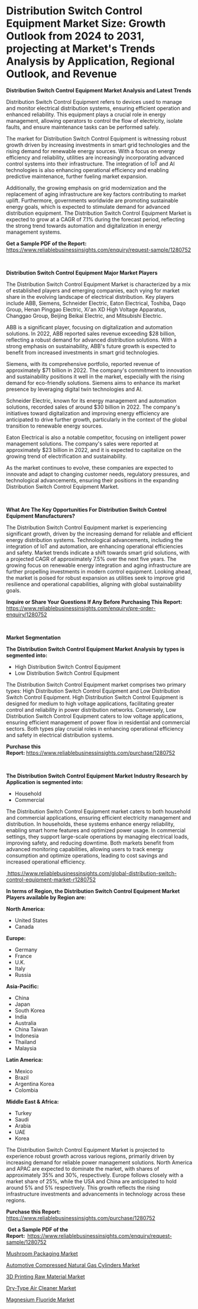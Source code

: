 <p><h1>Distribution Switch Control Equipment Market Size: Growth Outlook from 2024 to 2031, projecting at Market's Trends Analysis by Application, Regional Outlook, and Revenue</h1></p><p><strong>Distribution Switch Control Equipment Market Analysis and Latest Trends</strong></p>
<p><p>Distribution Switch Control Equipment refers to devices used to manage and monitor electrical distribution systems, ensuring efficient operation and enhanced reliability. This equipment plays a crucial role in energy management, allowing operators to control the flow of electricity, isolate faults, and ensure maintenance tasks can be performed safely. </p><p>The market for Distribution Switch Control Equipment is witnessing robust growth driven by increasing investments in smart grid technologies and the rising demand for renewable energy sources. With a focus on energy efficiency and reliability, utilities are increasingly incorporating advanced control systems into their infrastructure. The integration of IoT and AI technologies is also enhancing operational efficiency and enabling predictive maintenance, further fueling market expansion.</p><p>Additionally, the growing emphasis on grid modernization and the replacement of aging infrastructure are key factors contributing to market uplift. Furthermore, governments worldwide are promoting sustainable energy goals, which is expected to stimulate demand for advanced distribution equipment. The Distribution Switch Control Equipment Market is expected to grow at a CAGR of 7.1% during the forecast period, reflecting the strong trend towards automation and digitalization in energy management systems.</p></p>
<p><strong>Get a Sample PDF of the Report:&nbsp;</strong> <a href="https://www.reliablebusinessinsights.com/enquiry/request-sample/1280752?utm_campaign=117&utm_medium=2&utm_source=Github&utm_content=ia&utm_term=10122024&utm_id=distribution-switch-control-equipment">https://www.reliablebusinessinsights.com/enquiry/request-sample/1280752</a></p>
<p>&nbsp;</p>
<p><strong>Distribution Switch Control Equipment Major Market Players</strong></p>
<p><p>The Distribution Switch Control Equipment Market is characterized by a mix of established players and emerging companies, each vying for market share in the evolving landscape of electrical distribution. Key players include ABB, Siemens, Schneider Electric, Eaton Electrical, Toshiba, Daqo Group, Henan Pinggao Electric, Xi'an XD High Voltage Apparatus, Changgao Group, Beijing Beikai Electric, and Mitsubishi Electric.</p><p>ABB is a significant player, focusing on digitalization and automation solutions. In 2022, ABB reported sales revenue exceeding $28 billion, reflecting a robust demand for advanced distribution solutions. With a strong emphasis on sustainability, ABB's future growth is expected to benefit from increased investments in smart grid technologies.</p><p>Siemens, with its comprehensive portfolio, reported revenue of approximately $71 billion in 2022. The company's commitment to innovation and sustainability positions it well in the market, especially with the rising demand for eco-friendly solutions. Siemens aims to enhance its market presence by leveraging digital twin technologies and AI.</p><p>Schneider Electric, known for its energy management and automation solutions, recorded sales of around $30 billion in 2022. The company's initiatives toward digitalization and improving energy efficiency are anticipated to drive further growth, particularly in the context of the global transition to renewable energy sources.</p><p>Eaton Electrical is also a notable competitor, focusing on intelligent power management solutions. The company's sales were reported at approximately $23 billion in 2022, and it is expected to capitalize on the growing trend of electrification and sustainability.</p><p>As the market continues to evolve, these companies are expected to innovate and adapt to changing customer needs, regulatory pressures, and technological advancements, ensuring their positions in the expanding Distribution Switch Control Equipment Market.</p></p>
<p>&nbsp;</p>
<p><strong>What Are The Key Opportunities For Distribution Switch Control Equipment Manufacturers?</strong></p>
<p><p>The Distribution Switch Control Equipment market is experiencing significant growth, driven by the increasing demand for reliable and efficient energy distribution systems. Technological advancements, including the integration of IoT and automation, are enhancing operational efficiencies and safety. Market trends indicate a shift towards smart grid solutions, with a projected CAGR of approximately 7.5% over the next five years. The growing focus on renewable energy integration and aging infrastructure are further propelling investments in modern control equipment. Looking ahead, the market is poised for robust expansion as utilities seek to improve grid resilience and operational capabilities, aligning with global sustainability goals.</p></p>
<p><strong>Inquire or Share Your Questions If Any Before Purchasing This Report:</strong> <a href="https://www.reliablebusinessinsights.com/enquiry/pre-order-enquiry/1280752?utm_campaign=117&utm_medium=2&utm_source=Github&utm_content=ia&utm_term=10122024&utm_id=distribution-switch-control-equipment">https://www.reliablebusinessinsights.com/enquiry/pre-order-enquiry/1280752</a></p>
<p>&nbsp;</p>
<p><strong>Market Segmentation</strong></p>
<p><strong>The Distribution Switch Control Equipment Market Analysis by types is segmented into:</strong></p>
<p><ul><li>High Distribution Switch Control Equipment</li><li>Low Distribution Switch Control Equipment</li></ul></p>
<p><p>The Distribution Switch Control Equipment market comprises two primary types: High Distribution Switch Control Equipment and Low Distribution Switch Control Equipment. High Distribution Switch Control Equipment is designed for medium to high voltage applications, facilitating greater control and reliability in power distribution networks. Conversely, Low Distribution Switch Control Equipment caters to low voltage applications, ensuring efficient management of power flow in residential and commercial sectors. Both types play crucial roles in enhancing operational efficiency and safety in electrical distribution systems.</p></p>
<p><strong>Purchase this Report:&nbsp;</strong><a href="https://www.reliablebusinessinsights.com/purchase/1280752?utm_campaign=117&utm_medium=2&utm_source=Github&utm_content=ia&utm_term=10122024&utm_id=distribution-switch-control-equipment">https://www.reliablebusinessinsights.com/purchase/1280752</a></p>
<p>&nbsp;</p>
<p><strong>The Distribution Switch Control Equipment Market Industry Research by Application is segmented into:</strong></p>
<p><ul><li>Household</li><li>Commercial</li></ul></p>
<p><p>The Distribution Switch Control Equipment market caters to both household and commercial applications, ensuring efficient electricity management and distribution. In households, these systems enhance energy reliability, enabling smart home features and optimized power usage. In commercial settings, they support large-scale operations by managing electrical loads, improving safety, and reducing downtime. Both markets benefit from advanced monitoring capabilities, allowing users to track energy consumption and optimize operations, leading to cost savings and increased operational efficiency.</p></p>
<p><a href="https://www.reliablebusinessinsights.com/global-distribution-switch-control-equipment-market-r1280752?utm_campaign=117&utm_medium=2&utm_source=Github&utm_content=ia&utm_term=10122024&utm_id=distribution-switch-control-equipment">&nbsp;https://www.reliablebusinessinsights.com/global-distribution-switch-control-equipment-market-r1280752</a></p>
<p><strong>In terms of Region, the Distribution Switch Control Equipment Market Players available by Region are:</strong></p>
<p>
    <p> <strong> North America: </strong>
        <ul>
            <li>United States</li>
            <li>Canada</li>
        </ul>
        </p> 
    <p> <strong> Europe: </strong>
        <ul>
            <li>Germany</li>
            <li>France</li>
            <li>U.K.</li>
            <li>Italy</li>
            <li>Russia</li>
        </ul>
        </p> 
    <p> <strong> Asia-Pacific: </strong>
        <ul>
            <li>China</li>
            <li>Japan</li>
            <li>South Korea</li>
            <li>India</li>
            <li>Australia</li>
            <li>China Taiwan</li>
            <li>Indonesia</li>
            <li>Thailand</li>
            <li>Malaysia</li>
        </ul>
        </p> 
    <p> <strong> Latin America: </strong>
        <ul>
            <li>Mexico</li>
            <li>Brazil</li>
            <li>Argentina Korea</li>
            <li>Colombia</li>
        </ul>
        </p> 
    <p> <strong> Middle East & Africa: </strong>
        <ul>
            <li>Turkey</li>
            <li>Saudi</li>
            <li>Arabia</li>
            <li>UAE</li>
            <li>Korea</li>
        </ul>
    </p>
    </p>
<p><p>The Distribution Switch Control Equipment Market is projected to experience robust growth across various regions, primarily driven by increasing demand for reliable power management solutions. North America and APAC are expected to dominate the market, with shares of approximately 35% and 30%, respectively. Europe follows closely with a market share of 25%, while the USA and China are anticipated to hold around 5% and 5% respectively. This growth reflects the rising infrastructure investments and advancements in technology across these regions.</p></p>
<p><strong>Purchase this Report: </strong><a href="https://www.reliablebusinessinsights.com/purchase/1280752?utm_campaign=117&utm_medium=2&utm_source=Github&utm_content=ia&utm_term=10122024&utm_id=distribution-switch-control-equipment">https://www.reliablebusinessinsights.com/purchase/1280752</a></p>
<p>&nbsp;<strong>Get a Sample PDF of the Report:&nbsp;&nbsp;</strong><a href="https://www.reliablebusinessinsights.com/enquiry/request-sample/1280752?utm_campaign=117&utm_medium=2&utm_source=Github&utm_content=ia&utm_term=10122024&utm_id=distribution-switch-control-equipment">https://www.reliablebusinessinsights.com/enquiry/request-sample/1280752</a></p>
<p><strong></strong></p>
<p><p><a href="https://www.linkedin.com/pulse/insights-mushroom-packaging-market-size-which-expanding-69-cagr-k3qoc?utm_campaign=117&utm_medium=2&utm_source=Github&utm_content=ia&utm_term=10122024&utm_id=distribution-switch-control-equipment">Mushroom Packaging Market</a></p><p><a href="https://github.com/flnordan65e0/Market-Research-Report-List-1/blob/main/automotive-compressed-natural-gas-cylinders-market.md?utm_campaign=117&utm_medium=2&utm_source=Github&utm_content=ia&utm_term=10122024&utm_id=distribution-switch-control-equipment">Automotive Compressed Natural Gas Cylinders Market</a></p><p><a href="https://www.linkedin.com/pulse/understanding-3d-printing-raw-material-market-comprehensive-analysis-gg9mc?utm_campaign=117&utm_medium=2&utm_source=Github&utm_content=ia&utm_term=10122024&utm_id=distribution-switch-control-equipment">3D Printing Raw Material Market</a></p><p><a href="https://github.com/rodinayygacklezi/Market-Research-Report-List-1/blob/main/dry-type-air-cleaner-market.md?utm_campaign=117&utm_medium=2&utm_source=Github&utm_content=ia&utm_term=10122024&utm_id=distribution-switch-control-equipment">Dry-Type Air Cleaner Market</a></p><p><a href="https://www.linkedin.com/pulse/analyzing-magnesium-fluoride-market-growth-revenue-trends-forecasted-6immc?utm_campaign=117&utm_medium=2&utm_source=Github&utm_content=ia&utm_term=10122024&utm_id=distribution-switch-control-equipment">Magnesium Fluoride Market</a></p></p>